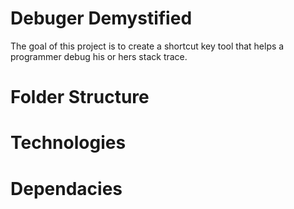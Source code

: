 # Debuger Demystified
The goal of this project is to create a shortcut key tool that helps a programmer debug his or hers stack trace. 

# Folder Structure


# Technologies

# Dependacies 

